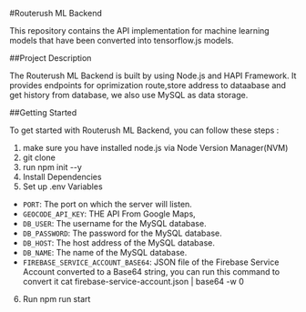 #Routerush ML Backend

This repository contains the API implementation for machine learning models that have been converted into tensorflow.js models.

##Project Description

The Routerush ML Backend is built by using Node.js and HAPI Framework. It provides endpoints for oprimization route,store address to dataabase and get history from database, we also use MySQL as data storage.

##Getting Started

To get started with Routerush ML Backend, you can follow these steps :

1. make sure you have installed node.js via Node Version Manager(NVM)
2. git clone
3. run npm init --y
4. Install Dependencies
5. Set up .env Variables
- `PORT`: The port on which the server will listen.
- `GEOCODE_API_KEY`: THE API From Google Maps,
- `DB_USER`: The username for the MySQL database.
- `DB_PASSWORD`: The password for the MySQL database.
- `DB_HOST`: The host address of the MySQL database.
- `DB_NAME`: The name of the MySQL database.
- `FIREBASE_SERVICE_ACCOUNT_BASE64`: JSON file of the Firebase Service Account converted to a Base64 string, you can run this command to convert it cat firebase-service-account.json | base64 -w 0
6. Run npm run start
